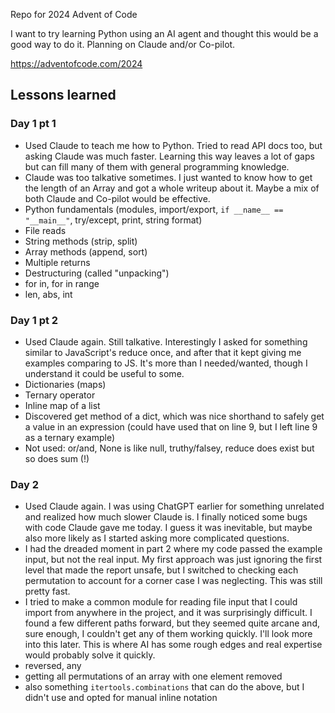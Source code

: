 Repo for 2024 Advent of Code

I want to try learning Python using an AI agent and thought this would be a good way to do it. Planning on Claude and/or Co-pilot.

https://adventofcode.com/2024

## Lessons learned

### Day 1 pt 1
- Used Claude to teach me how to Python. Tried to read API docs too, but asking Claude was much faster. Learning this way leaves a lot of gaps but can fill many of them with general programming knowledge.
- Claude was too talkative sometimes. I just wanted to know how to get the length of an Array and got a whole writeup about it. Maybe a mix of both Claude and Co-pilot would be effective.
- Python fundamentals (modules, import/export, `if __name__ == "__main__"`, try/except, print, string format)
- File reads
- String methods (strip, split)
- Array methods (append, sort)
- Multiple returns
- Destructuring (called "unpacking")
- for in, for in range
- len, abs, int

### Day 1 pt 2
- Used Claude again. Still talkative. Interestingly I asked for something similar to JavaScript's reduce once, and after that it kept giving me examples comparing to JS. It's more than I needed/wanted, though I understand it could be useful to some.
- Dictionaries (maps)
- Ternary operator
- Inline map of a list
- Discovered get method of a dict, which was nice shorthand to safely get a value in an expression (could have used that on line 9, but I left line 9 as a ternary example)
- Not used: or/and, None is like null, truthy/falsey, reduce does exist but so does sum (!)

### Day 2
- Used Claude again. I was using ChatGPT earlier for something unrelated and realized how much slower Claude is. I finally noticed some bugs with code Claude gave me today. I guess it was inevitable, but maybe also more likely as I started asking more complicated questions.
- I had the dreaded moment in part 2 where my code passed the example input, but not the real input. My first approach was just ignoring the first level that made the report unsafe, but I switched to checking each permutation to account for a corner case I was neglecting. This was still pretty fast.
- I tried to make a common module for reading file input that I could import from anywhere in the project, and it was surprisingly difficult. I found a few different paths forward, but they seemed quite arcane and, sure enough, I couldn't get any of them working quickly. I'll look more into this later. This is where AI has some rough edges and real expertise would probably solve it quickly.
- reversed, any
- getting all permutations of an array with one element removed
- also something `itertools.combinations` that can do the above, but I didn't use and opted for manual inline notation